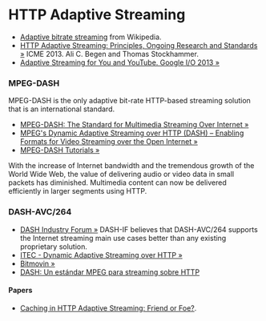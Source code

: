 HTTP Adaptive Streaming
=======================

* [Adaptive bitrate streaming](http://en.wikipedia.org/wiki/Adaptive_bitrate_streaming) from Wikipedia.
* [HTTP Adaptive Streaming: Principles, Ongoing Research and Standards &raquo;](http://www.employees.org/~acbegen/files/HAS_Tutorial_ICME_2013_Begen_Stockhammer.pdf) ICME 2013. Ali C. Begen and  Thomas Stockhammer.
* [Adaptive Streaming for You and YouTube. Google I/O 2013 &raquo;](https://developers.google.com/events/io/sessions/328181796)


### MPEG-DASH

MPEG-DASH is the only adaptive bit-rate HTTP-based streaming solution that is an international standard.

* [MPEG-DASH: The Standard for Multimedia Streaming Over Internet &raquo;](http://mpeg.chiariglione.org/standards/mpeg-dash)
* [MPEG's Dynamic Adaptive Streaming over HTTP (DASH) – Enabling Formats for Video Streaming over the Open Internet &raquo;](https://tech.ebu.ch/docs/events/webinar043-mpeg-dash/presentations/ebu_mpeg-dash_webinar043.pdf)
* [MPEG-DASH Tutorials &raquo;](http://multimediacommunication.blogspot.co.at/2013/09/mpeg-dash-tutorials.html)
 
With the increase of Internet bandwidth and the tremendous growth of the World Wide Web, the value of delivering audio or video data in small packets has diminished. Multimedia content can now be delivered efficiently in larger segments using HTTP.

### DASH-AVC/264

* [DASH Industry Forum &raquo;](http://dashif.org)
DASH-IF believes that DASH-AVC/264 supports the Internet streaming main use cases better than any existing proprietary solution.
* [ITEC - Dynamic Adaptive Streaming over HTTP &raquo;](http://www-itec.aau.at/dash)
* [Bitmovin &raquo;](http://www.bitmovin.net)
* [DASH: Un estándar MPEG para streaming sobre HTTP](http://upcommons.upc.edu/pfc/bitstream/2099.1/16894/1/84799.pdf)

#### Papers
* [Caching in HTTP Adaptive Streaming: Friend or Foe?](http://www.employees.org/~acbegen/files/ACM_NOSSDAV14_abegen.pdf).